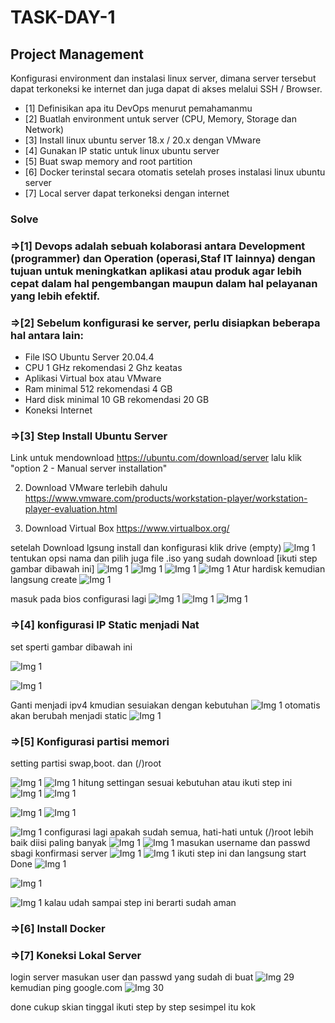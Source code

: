 # TASK-DAY-1


## Project Management

Konfigurasi environment dan instalasi linux server, dimana server tersebut dapat terkoneksi ke internet dan juga dapat di akses melalui SSH / Browser.



- [1] Definisikan apa itu DevOps menurut pemahamanmu
- [2] Buatlah environment untuk server (CPU, Memory, Storage dan Network)
- [3] Install linux ubuntu server 18.x / 20.x dengan VMware
- [4] Gunakan IP static untuk linux ubuntu server
- [5] Buat swap memory and root partition
- [6] Docker terinstal secara otomatis setelah proses instalasi linux ubuntu server
- [7] Local server dapat terkoneksi dengan internet

### Solve ###


### =>[1]  Devops adalah sebuah kolaborasi antara Development (programmer) dan Operation (operasi,Staf IT lainnya) dengan tujuan untuk meningkatkan aplikasi atau produk agar lebih cepat dalam hal pengembangan maupun dalam hal pelayanan yang lebih efektif.

### =>[2] Sebelum konfigurasi ke server, perlu disiapkan beberapa hal antara lain:
- File ISO Ubuntu Server 20.04.4
- CPU 1 GHz rekomendasi 2 Ghz keatas
- Aplikasi Virtual box atau VMware
- Ram minimal 512 rekomendasi 4 GB
- Hard disk minimal 10 GB rekomendasi 20 GB
- Koneksi Internet

### =>[3] Step Install Ubuntu Server

 Link untuk mendownload https://ubuntu.com/download/server lalu klik "option 2 - Manual server installation"

2. Download VMware terlebih dahulu https://www.vmware.com/products/workstation-player/workstation-player-evaluation.html 

3. Download Virtual Box
https://www.virtualbox.org/

 setelah Download lgsung install dan konfigurasi klik drive (empty)
![Img 1](./assets/1.1.JPG)
 tentukan opsi nama dan pilih juga file .iso yang sudah download [ikuti step gambar dibawah ini]
![Img 1](./assets/1.2.png)
![Img 1](./assets/1.3.png)
![Img 1](./assets/1.4.png)
![Img 1](./assets/1.5.png)
Atur hardisk kemudian langsung create 
![Img 1](./assets/1.6.png)
 
 masuk pada bios configurasi lagi
![Img 1](./assets/1.8.png)
![Img 1](./assets/1.9.png)
![Img 1](./assets/2.0.png)


### =>[4] konfigurasi IP Static menjadi Nat
set sperti gambar dibawah ini

![Img 1](./assets/2.1.png)

![Img 1](./assets/2.2.png)

Ganti menjadi ipv4 kmudian sesuiakan dengan kebutuhan
![Img 1](./assets/2.3.png)
otomatis akan berubah menjadi static
![Img 1](./assets/2.4.png)

### =>[5] Konfigurasi partisi memori
setting partisi swap,boot. dan (/)root

![Img 1](./assets/2.5.png)
![Img 1](./assets/2.6.png)
hitung settingan sesuai kebutuhan
atau ikuti step ini
![Img 1](./assets/3.0.png)
![Img 1](./assets/3.1.png)


![Img 1](./assets/3.2.png)
![Img 1](./assets/3.4.png)

![Img 1](./assets/3.5.png)
configurasi lagi apakah sudah semua, hati-hati untuk (/)root lebih baik diisi paling banyak
![Img 1](./assets/3.6.png)
![Img 1](./assets/3.7.png)
masukan username dan passwd sbagi konfirmasi server
![Img 1](./assets/3.8.png)
![Img 1](./assets/3.9.png)
ikuti step ini dan langsung start Done
![Img 1](./assets/3.91.png)

![Img 1](./assets/3.93.png)

![Img 1](./assets/3.94.png)
kalau udah sampai step ini berarti sudah aman
### =>[6] Install Docker



### =>[7] Koneksi Lokal Server 
login server masukan user dan passwd yang sudah di buat
![Img 29](./assets/4.0.png)
kemudian ping google.com
![Img 30](./assets/4.1.png)

done cukup skian tinggal ikuti step by step sesimpel itu kok